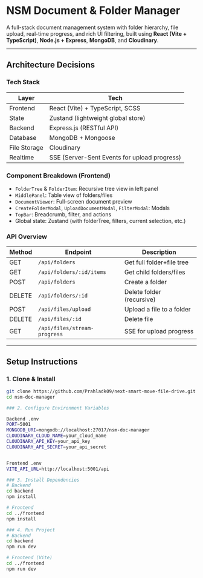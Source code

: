 # NSM Document & Folder Manager

A full-stack document management system with folder hierarchy, file upload, real-time progress, and rich UI filtering, built using **React (Vite + TypeScript)**, **Node.js + Express**, **MongoDB**, and **Cloudinary**.

---

##  Architecture Decisions

###  Tech Stack

| Layer        | Tech                                  |
|--------------|----------------------------------------|
| Frontend     | React (Vite) + TypeScript, SCSS        |
| State        | Zustand (lightweight global store)     |
| Backend      | Express.js (RESTful API)               |
| Database     | MongoDB + Mongoose                     |
| File Storage | Cloudinary                             |
| Realtime     | SSE (Server-Sent Events for upload progress) |

### Component Breakdown (Frontend)

- `FolderTree` & `FolderItem`: Recursive tree view in left panel
- `MiddlePanel`: Table view of folders/files
- `DocumentViewer`: Full-screen document preview
- `CreateFolderModal`, `UploadDocumentModal`, `FilterModal`: Modals
- `TopBar`: Breadcrumb, filter, and actions
- Global state: Zustand (with folderTree, filters, current selection, etc.)

### API Overview

| Method | Endpoint                       | Description                    |
|--------|--------------------------------|--------------------------------|
| GET    | `/api/folders`                 | Get full folder+file tree      |
| GET    | `/api/folders/:id/items`       | Get child folders/files        |
| POST   | `/api/folders`                 | Create a folder                |
| DELETE | `/api/folders/:id`             | Delete folder (recursive)      |
| POST   | `/api/files/upload`            | Upload a file to a folder      |
| DELETE | `/api/files/:id`               | Delete file                    |
| GET    | `/api/files/stream-progress`   | SSE for upload progress        |

---

## Setup Instructions

### 1. Clone & Install

```bash
git clone https://github.com/Prahladk09/next-smart-move-file-drive.git
cd nsm-doc-manager

### 2. Configure Environment Variables

Backend .env
PORT=5001
MONGODB_URI=mongodb://localhost:27017/nsm-doc-manager
CLOUDINARY_CLOUD_NAME=your_cloud_name
CLOUDINARY_API_KEY=your_api_key
CLOUDINARY_API_SECRET=your_api_secret


Frontend .env
VITE_API_URL=http://localhost:5001/api

### 3. Install Dependencies
# Backend
cd backend
npm install

# Frontend
cd ../frontend
npm install

### 4. Run Project
# Backend
cd backend
npm run dev

# Frontend (Vite)
cd ../frontend
npm run dev

